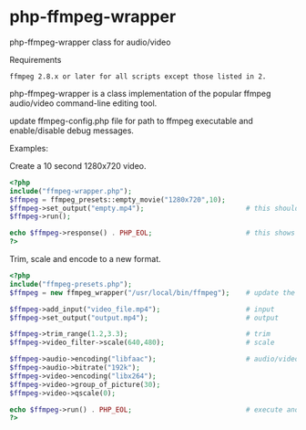 # php-ffmpeg-wrapper
php-ffmpeg-wrapper class for audio/video

Requirements

    ffmpeg 2.8.x or later for all scripts except those listed in 2.

php-ffmpeg-wrapper is a class implementation of the popular ffmpeg audio/video command-line editing tool.

update ffmpeg-config.php file for path to ffmpeg executable  and enable/disable debug messages. 

Examples:  
  
Create a 10 second 1280x720 video.  

```php
<?php  
include("ffmpeg-wrapper.php");
$ffmpeg = ffmpeg_presets::empty_movie("1280x720",10);  
$ffmpeg->set_output("empty.mp4");                         # this should create a file empty.mp4 on the server
$ffmpeg->run();  

echo $ffmpeg->response() . PHP_EOL;                       # this shows debugging information
?>
```
  
Trim, scale and encode to a new format.

```php
<?php
include("ffmpeg-presets.php");
$ffmpeg = new ffmpeg_wrapper("/usr/local/bin/ffmpeg");    # update the path to binary if required

$ffmpeg->add_input("video_file.mp4");                     # input
$ffmpeg->set_output("output.mp4");                        # output

$ffmpeg->trim_range(1.2,3.3);                             # trim
$ffmpeg->video_filter->scale(640,480);                    # scale

$ffmpeg->audio->encoding("libfaac");                      # audio/video codec to be used 'aac' is by default always available
$ffmpeg->audio->bitrate("192k");
$ffmpeg->video->encoding("libx264");
$ffmpeg->video->group_of_picture(30);
$ffmpeg->video->qscale(0);

echo $ffmpeg->run() . PHP_EOL;                            # execute and show debuging data
?>
```
